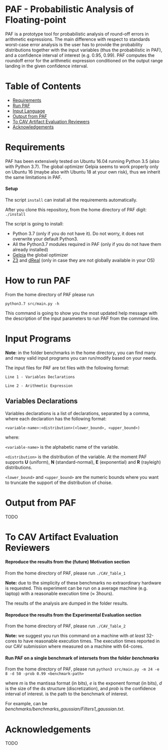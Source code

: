 # PAF - Probabilistic Analysis of Floating-point 
PAF is a prototype tool for probabilistic analysis of round-off errors in arithmetic expressions. 
The main difference with respect to standards worst-case error analysis is the user has to provide the 
probability distributions together with the input variables (thus the probabilistic in PAF), 
and a confidence interval of interest (e.g. 0.95, 0.99). PAF computes the roundoff error for the arithmetic expression 
conditioned on the output range landing in the given confidence interval.

# Table of Contents
- [Requirements](#requirements)
- [Run PAF](#run)
- [Input Language](#input)
- [Output from PAF](#output) 
- [To CAV Artifact Evaluation Reviewers](#cav)
- [Acknowledgements](#ack)

# <a name="requirements"></a> Requirements
PAF has been extensively tested on Ubuntu 16.04 running Python 3.5 (also with Python 3.7).
The global optimizer Gelpia seems to work properly only on Ubuntu 16 
(maybe also with Ubuntu 18 at your own risk), thus we inherit the same limitations in PAF.

#### Setup
The script ```install``` can install all the requirements automatically.

After you clone this repository, from the home directory of PAF digit:
```./install```

The script is going to install:
* Python 3.7 (only if you do not have it). Do not worry, it does not overwrite your default Python3.
* All the Python3.7 modules required in PAF (only if you do not have them already installed)
* [Gelpia](https://github.com/soarlab/gelpia/) the global optimizer
* [Z3](https://github.com/Z3Prover/z3) and [dReal](https://github.com/dreal/dreal4) (only in case they are not globally available in your OS)

# <a name="run"></a> How to run PAF
From the home directory of PAF please run

``` python3.7 src/main.py -h ``` 

This command is going to show you the most updated help message with the description of the input parameters to run PAF from the command line.

# <a name="input"></a> Input Programs

**Note**: in the folder benchmarks in the home directory, you can find many and many valid input programs you can run/modify based on your needs.

The input files for PAF are txt files with the following format:

``` Line 1 - Variables Declarations ``` 

``` Line 2 - Arithmetic Expression ```

## Variables Declarations

Variables declarations is a list of declarations, separated by a comma, where each declaration has the following format:

``` <variable-name>:<distribution>(<lower_bound>, <upper_bound>) ```

where:

``` <variable-name> ``` is the alphabetic name of the variable.

``` <distribution> ``` is the distribution of the variable. At the moment PAF supports **U** (uniform), **N** (standard-normal), **E** (exponential) and **R** (rayleigh) distributions.

``` <lower_bound> ``` and ```<upper_bound>``` are the numeric bounds where you want to truncate the support of the distribution of choise.

# <a name="output"></a> Output from PAF
TODO

# <a name="cav"></a> To CAV Artifact Evaluation Reviewers

#### Reproduce the results from the (future) Motivation section
From the home directory of PAF, please run
``` ./CAV_Table_1 ```

**Note:** due to the simplicity of these benchmarks no extraordinary hardware is requested. This experiment can be run on a average machine (e.g. laptop) with a reasonable execution time (≈ 3hours).

The results of the analysis are dumped in the folder results.

#### Reproduce the results from the Experimental Evaluation section
From the home directory of PAF, please run
``` ./CAV_Table_2 ```

**Note:** we suggest you run this command on a machine with *at least* 32-cores to have reasonable execution times. The execution times reported in our CAV submission where measured on a machine with 64-cores.

#### Run PAF on a single benchmark of intersets from the folder *benchmarks*
From the home directory of PAF, please run
```python3 src/main.py -m 24 -e 8 -d 50 -prob 0.99 <benchmark-path>```

where *m* is the mantissa format (in bits), *e* is the exponent format (in bits), *d* is the size of the ds structure (discretization), and *prob* is the confidence interval of interest. *<benchmark-path>* is the path to the benchmark of interest.
  
For example, <benchmark-path> can be *benchmarks/benchmarks_gaussian/Filters1_gaussian.txt*.

# <a name="ack"></a> Acknowledgements
TODO

